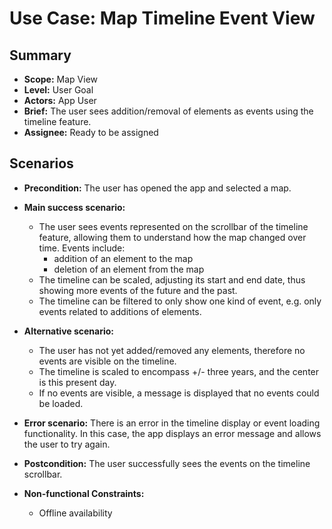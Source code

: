 # Use Case: Map Timeline Event View

## Summary

- **Scope:** Map View
- **Level:** User Goal
- **Actors:** App User
- **Brief:** The user sees addition/removal of elements as events using the timeline feature.
- **Assignee:** Ready to be assigned

## Scenarios

- **Precondition:**
  The user has opened the app and selected a map.
- **Main success scenario:**

  - The user sees events represented on the scrollbar of the timeline feature, allowing them to understand how the map changed over time.
    Events include:
    - addition of an element to the map
    - deletion of an element from the map
  - The timeline can be scaled, adjusting its start and end date, thus showing more events of the future and the past.
  - The timeline can be filtered to only show one kind of event, e.g. only events related to additions of elements.

- **Alternative scenario:**
  - The user has not yet added/removed any elements, therefore no events are visible on the timeline.
  - The timeline is scaled to encompass +/- three years, and the center is this present day.
  - If no events are visible, a message is displayed that no events could be loaded.
- **Error scenario:**
  There is an error in the timeline display or event loading functionality.
  In this case, the app displays an error message and allows the user to try again.
- **Postcondition:**
  The user successfully sees the events on the timeline scrollbar.
- **Non-functional Constraints:**
  - Offline availability

